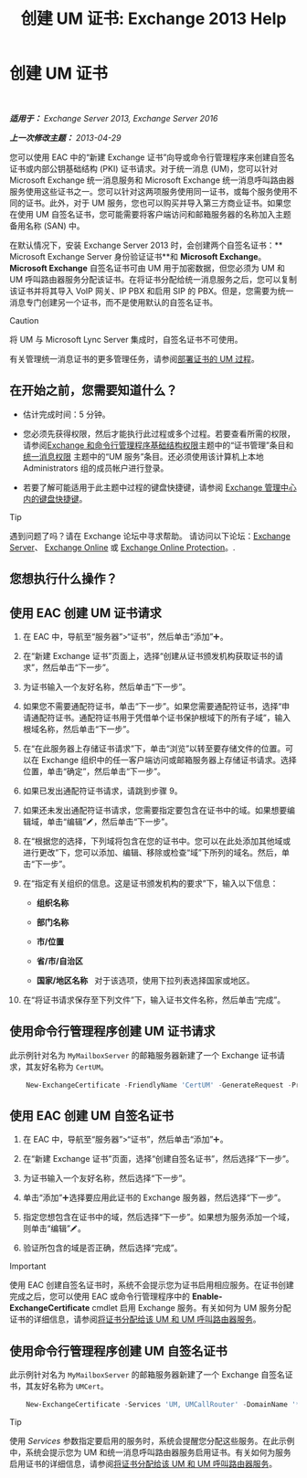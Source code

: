 ﻿---
title: '创建 UM 证书: Exchange 2013 Help'
TOCTitle: 创建 UM 证书
ms:assetid: 66807ee7-3d3f-482d-a3ac-d4e9baca3271
ms:mtpsurl: https://technet.microsoft.com/zh-cn/library/Dn205141(v=EXCHG.150)
ms:contentKeyID: 54652287
ms.date: 01/11/2018
mtps_version: v=EXCHG.150
ms.translationtype: HT
---

# 创建 UM 证书

 

_**适用于：** Exchange Server 2013, Exchange Server 2016_

_**上一次修改主题：** 2013-04-29_

您可以使用 EAC 中的“新建 Exchange 证书”向导或命令行管理程序来创建自签名证书或内部公钥基础结构 (PKI) 证书请求。对于统一消息 (UM)，您可以针对 Microsoft Exchange 统一消息服务和 Microsoft Exchange 统一消息呼叫路由器服务使用这些证书之一。您可以针对这两项服务使用同一证书，或每个服务使用不同的证书。此外，对于 UM 服务，您也可以购买并导入第三方商业证书。如果您在使用 UM 自签名证书，您可能需要将客户端访问和邮箱服务器的名称加入主题备用名称 (SAN) 中。

在默认情况下，安装 Exchange Server 2013 时，会创建两个自签名证书：** Microsoft Exchange Server 身份验证证书**和 **Microsoft Exchange**。**Microsoft Exchange** 自签名证书可由 UM 用于加密数据，但您必须为 UM 和 UM 呼叫路由器服务分配该证书。在将证书分配给统一消息服务之后，您可以复制该证书并将其导入 VoIP 网关、IP PBX 和启用 SIP 的 PBX。但是，您需要为统一消息专门创建另一个证书，而不是使用默认的自签名证书。

> [!CAUTION]  
> 将 UM 与 Microsoft Lync Server 集成时，自签名证书不可使用。


有关管理统一消息证书的更多管理任务，请参阅[部署证书的 UM 过程](deploying-certificates-for-um-procedures-exchange-2013-help.md)。

## 在开始之前，您需要知道什么？

  - 估计完成时间：5 分钟。

  - 您必须先获得权限，然后才能执行此过程或多个过程。若要查看所需的权限，请参阅[Exchange 和命令行管理程序基础结构权限](exchange-and-shell-infrastructure-permissions-exchange-2013-help.md)主题中的“证书管理”条目和 [统一消息权限](unified-messaging-permissions-exchange-2013-help.md) 主题中的“UM 服务”条目。还必须使用该计算机上本地 Administrators 组的成员帐户进行登录。

  - 若要了解可能适用于此主题中过程的键盘快捷键，请参阅 [Exchange 管理中心内的键盘快捷键](keyboard-shortcuts-in-the-exchange-admin-center-exchange-online-protection-help.md)。

> [!TIP]  
> 遇到问题了吗？请在 Exchange 论坛中寻求帮助。 请访问以下论坛：<a href="https://go.microsoft.com/fwlink/p/?linkid=60612">Exchange Server</a>、 <a href="https://go.microsoft.com/fwlink/p/?linkid=267542">Exchange Online</a> 或 <a href="https://go.microsoft.com/fwlink/p/?linkid=285351">Exchange Online Protection</a>。.


## 您想执行什么操作？

## 使用 EAC 创建 UM 证书请求

1.  在 EAC 中，导航至“服务器”\>“证书”，然后单击“添加”![添加图标](images/JJ218640.c1e75329-d6d7-4073-a27d-498590bbb558(EXCHG.150).gif "添加图标")。

2.  在“新建 Exchange 证书”页面上，选择“创建从证书颁发机构获取证书的请求”，然后单击“下一步”。

3.  为证书输入一个友好名称，然后单击“下一步”。

4.  如果您不需要通配符证书，单击“下一步”。如果您需要通配符证书，选择“申请通配符证书。通配符证书用于凭借单个证书保护根域下的所有子域”，输入根域名称，然后单击“下一步”。

5.  在“在此服务器上存储证书请求”下，单击“浏览”以转至要存储文件的位置。可以在 Exchange 组织中的任一客户端访问或邮箱服务器上存储证书请求。选择位置，单击“确定”，然后单击“下一步”。

6.  如果已发出通配符证书请求，请跳到步骤 9。

7.  如果还未发出通配符证书请求，您需要指定要包含在证书中的域。如果想要编辑域，单击“编辑”![编辑图标](images/Bb124582.6f53ccb2-1f13-4c02-bea0-30690e6ea71d(EXCHG.150).gif "编辑图标")，然后单击“下一步”。

8.  在“根据您的选择，下列域将包含在您的证书中。您可以在此处添加其他域或进行更改”下，您可以添加、编辑、移除或检查“域”下所列的域名。然后，单击“下一步”。

9.  在“指定有关组织的信息。这是证书颁发机构的要求”下，输入以下信息：
    
      - **组织名称**
    
      - **部门名称**
    
      - **市/位置**
    
      - **省/市/自治区**
    
      - **国家/地区名称**   对于该选项，使用下拉列表选择国家或地区。

10. 在“将证书请求保存至下列文件”下，输入证书文件名称，然后单击“完成”。

## 使用命令行管理程序创建 UM 证书请求

此示例针对名为 `MyMailboxServer` 的邮箱服务器新建了一个 Exchange 证书请求，其友好名称为 `CertUM`。

```powershell
    New-ExchangeCertificate -FriendlyName 'CertUM' -GenerateRequest -PrivateKeyExportable $true -KeySize '2048' -DomainName '*.northwindtraders.com' -SubjectName 'C=US,S=wa,L=redmond,O=northwindtraders,OU=servers,CN= northwindtraders.com' -Server 'MyMailboxServer'
```

## 使用 EAC 创建 UM 自签名证书

1.  在 EAC 中，导航至“服务器”\>“证书”，然后单击“添加”![添加图标](images/JJ218640.c1e75329-d6d7-4073-a27d-498590bbb558(EXCHG.150).gif "添加图标")。

2.  在“新建 Exchange 证书”页面，选择“创建自签名证书”，然后选择“下一步”。

3.  为证书输入一个友好名称，然后选择“下一步”。

4.  单击“添加”![添加图标](images/JJ218640.c1e75329-d6d7-4073-a27d-498590bbb558(EXCHG.150).gif "添加图标")选择要应用此证书的 Exchange 服务器，然后选择“下一步”。

5.  指定您想包含在证书中的域，然后选择“下一步”。如果想为服务添加一个域，则单击“编辑”![编辑图标](images/Bb124582.6f53ccb2-1f13-4c02-bea0-30690e6ea71d(EXCHG.150).gif "编辑图标")。

6.  验证所包含的域是否正确，然后选择“完成”。

> [!IMPORTANT]  
> 使用 EAC 创建自签名证书时，系统不会提示您为证书启用相应服务。在证书创建完成之后，您可以使用 EAC 或命令行管理程序中的 <strong>Enable-ExchangeCertificate</strong> cmdlet 启用 Exchange 服务。有关如何为 UM 服务分配证书的详细信息，请参阅<a href="assign-a-certificate-to-the-um-and-um-call-router-services-exchange-2013-help.md">将证书分配给该 UM 和 UM 呼叫路由器服务</a>。


## 使用命令行管理程序创建 UM 自签名证书

此示例针对名为 `MyMailboxServer` 的邮箱服务器新建了一个 Exchange 自签名证书，其友好名称为 `UMCert`。

```powershell
    New-ExchangeCertificate -Services 'UM, UMCallRouter' -DomainName '*.northwindtraders.com' -FriendlyName 'UMSelfSigned' -SubjectName 'C=US,S=WA,L=Redmond,O=Northwindtraders,OU=Servers,CN= Northwindtraders.com' -PrivateKeyExportable $true
```

> [!TIP]  
> 使用 <em>Services</em> 参数指定要启用的服务时，系统会提醒您分配这些服务。在此示例中，系统会提示您为 UM 和统一消息呼叫路由器服务启用证书。有关如何为服务启用证书的详细信息，请参阅<a href="assign-a-certificate-to-the-um-and-um-call-router-services-exchange-2013-help.md">将证书分配给该 UM 和 UM 呼叫路由器服务</a>。

